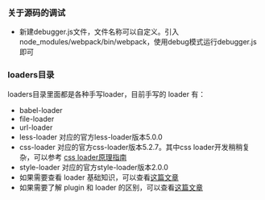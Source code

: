 ### 关于源码的调试
- 新建debugger.js文件，文件名称可以自定义。引入node_modules/webpack/bin/webpack，使用debug模式运行debugger.js即可

### loaders目录
loaders目录里面都是各种手写loader，目前手写的 loader 有：
- babel-loader
- file-loader
- url-loader
- less-loader 对应的官方less-loader版本5.0.0
- css-loader 对应的官方css-loader版本5.2.7。其中css loader开发稍稍复杂，可以参考 [css loader原理指南](https://github.com/lizuncong/mini-webpack/blob/master/loaders/css-loader/readme.md)
- style-loader 对应的官方style-loader版本2.0.0
- 如果需要查看 loader 基础知识，可以查看[这篇文章](https://github.com/lizuncong/mini-webpack/blob/master/loaders/loader%E6%8C%87%E5%8D%97.md)
- 如果需要了解 plugin 和 loader 的区别，可以查看[这篇文章](https://github.com/lizuncong/Front-End-Development-Notes/blob/master/%E5%89%8D%E7%AB%AF%E7%9F%A5%E8%AF%86%E4%BD%93%E7%B3%BB(%E5%85%A8%E9%9D%A2)/webpack/loader%E5%92%8Cplugin%E7%9A%84%E5%8C%BA%E5%88%AB.md)